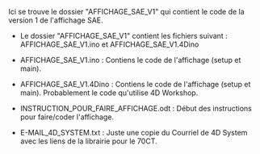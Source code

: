 Ici se trouve le dossier "AFFICHAGE_SAE_V1" qui contient le code de la version 1 de l'affichage SAE.

* Le dossier "AFFICHAGE_SAE_V1" contient les fichiers suivant : AFFICHAGE_SAE_V1.ino et AFFICHAGE_SAE_V1.4Dino

* AFFICHAGE_SAE_V1.ino : Contiens le code de l'affichage (setup et main).

* AFFICHAGE_SAE_V1.4Dino : Contiens le code de l'affichage (setup et main). Probablement le code qu'utilise 4D Workshop.

* INSTRUCTION_POUR_FAIRE_AFFICHAGE.odt : Début des instructions pour faire/coder l'affichage.

* E-MAIL_4D_SYSTEM.txt : Juste une copie du Courriel de 4D System avec les liens de la librairie pour le 70CT.
